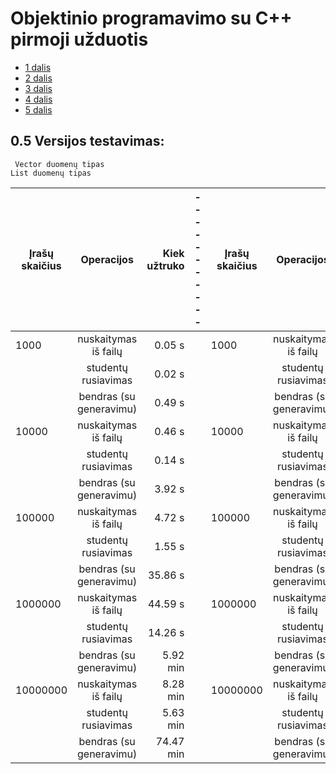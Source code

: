 # Objektinio programavimo su C++ pirmoji užduotis

* [1 dalis](https://github.com/Hurabashi/oop-with-c-plus-plus/tree/V0.1)
* [2 dalis](https://github.com/Hurabashi/oop-with-c-plus-plus/tree/V0.2)
* [3 dalis](https://github.com/Hurabashi/oop-with-c-plus-plus/tree/V0.3.1)
* [4 dalis](https://github.com/Hurabashi/oop-with-c-plus-plus/tree/V0.4)
* [5 dalis](https://github.com/Hurabashi/oop-with-c-plus-plus/tree/V0.5)

## 0.5 Versijos testavimas:
     Vector duomenų tipas                                                List duomenų tipas    

|      Įrašų skaičius       |    Operacijos    | Kiek užtruko |-----------|     Įrašų skaičius   |    Operacijos    | Kiek užtruko |--------|
|---------------------|:------------------:|--------------:|-------------------------|---------------------|:------------------:|--------------:|---------------------|
| 1000 |    nuskaitymas iš failų   | 0.05 s | | 1000 |    nuskaitymas iš failų   |   0.04 s | |
|      |    studentų rusiavimas    | 0.02 s | |      |    studentų rusiavimas    |   0.01 s | |
|      |    bendras (su generavimu)| 0.49 s | |      |    bendras (su generavimu)|   0.42 s | |
| 10000 |    nuskaitymas iš failų   | 0.46 s | | 10000 |    nuskaitymas iš failų   |   0.37 s | |
|      |    studentų rusiavimas    | 0.14 s | |      |    studentų rusiavimas    |   0.09 s | |
|      |    bendras (su generavimu)| 3.92 s | |      |    bendras (su generavimu)|   3.61 s | |
| 100000 |    nuskaitymas iš failų   | 4.72 s | | 100000 |    nuskaitymas iš failų   |   3.72 s | |
|      |    studentų rusiavimas    | 1.55 s | |      |    studentų rusiavimas    |   0.93 s | |
|      |    bendras (su generavimu)| 35.86 s | |      |    bendras (su generavimu)|   34.39 s | |
| 1000000 |    nuskaitymas iš failų   | 44.59 s | | 1000000 |    nuskaitymas iš failų   |   36.74 s | |
|      |    studentų rusiavimas    | 14.26 s | |      |    studentų rusiavimas    |   9.32 s | |
|      |    bendras (su generavimu)| 5.92 min | |      |    bendras (su generavimu)|   5.73 min | |
| 10000000 |    nuskaitymas iš failų   | 8.28 min | | 10000000 |    nuskaitymas iš failų   |   6.09 min | |
|      |    studentų rusiavimas    | 5.63 min | |      |    studentų rusiavimas    |   4.96 min | |
|      |    bendras (su generavimu)| 74.47 min | |      |    bendras (su generavimu)|   64.79 min | |


